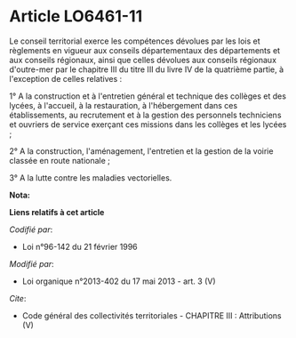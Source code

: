 # Article LO6461-11

Le conseil territorial exerce les compétences dévolues par les lois et règlements en vigueur aux conseils départementaux des
départements et aux conseils régionaux, ainsi que celles dévolues aux conseils régionaux d'outre-mer par le chapitre III du
titre III du livre IV de la quatrième partie, à l'exception de celles relatives : 

1° A la construction et à l'entretien général et technique des collèges et des lycées, à l'accueil, à la restauration, à
l'hébergement dans ces établissements, au recrutement et à la gestion des personnels techniciens et ouvriers de service
exerçant ces missions dans les collèges et les lycées ; 

2° A la construction, l'aménagement, l'entretien et la gestion de la voirie classée en route nationale ; 

3° A la lutte contre les maladies vectorielles.

**Nota:**



**Liens relatifs à cet article**

_Codifié par_:

  - Loi n°96-142 du 21 février 1996

_Modifié par_:

  - Loi organique n°2013-402 du 17 mai 2013 - art. 3 (V)

_Cite_:

  - Code général des collectivités territoriales -  CHAPITRE III : Attributions (V)
